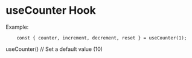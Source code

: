 # useCounter Hook


Example:
```
    const { counter, increment, decrement, reset } = useCounter(1);
```

useCounter() // Set a default value (10)  